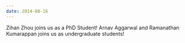 ```yaml
---
date: 2024-08-16
---
```



Zihan Zhou joins us as a PhD Student!
Arnav Aggarwal and Ramanathan Kumarappan joins us as undergraduate students!
